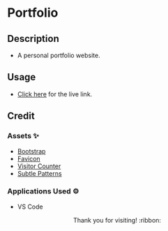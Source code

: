 # Portfolio

## Description

- A personal portfolio website.

## Usage

- [Click here](https://hbarry89.github.io/) for the live link.

## Credit

### Assets :sparkles:
- [Bootstrap](https://getbootstrap.com/)
- [Favicon](https://favicon.io/)
- [Visitor Counter](https://www.freevisitorcounters.com/)
- [Subtle Patterns](https://www.toptal.com/designers/subtlepatterns/)

### Applications Used :gear:
- VS Code

<p align="center">Thank you for visiting! :ribbon:</p>